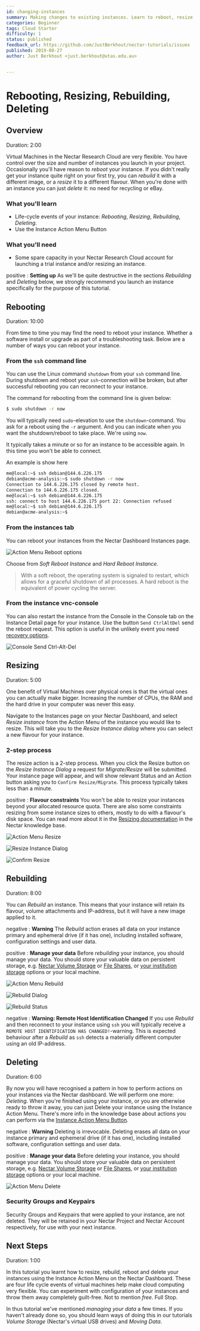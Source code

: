```yaml
---
id: changing-instances
summary: Making changes to existing instances. Learn to reboot, resize, rebuild and delete instances.
categories: Beginner
tags: Cloud Starter
difficulty: 1
status: published
feedback_url: https://github.com/JustBerkhout/nectar-tutorials/issues
published: 2019-08-27
author: Just Berkhout <just.berkhout@utas.edu.au>


---
```


# Rebooting, Resizing, Rebuilding, Deleting

## Overview

Duration: 2:00

Virtual Machines in the Nectar Research Cloud are very flexible. You have control over the size and number of instances you launch in your project. Occasionally you'll have reason to *reboot* your instance. If you didn't really get your instance quite right on your first try, you can *rebuild* it with a different image, or a *resize* it to a different flavour. When you're done with an instance you can just *delete* it: no need for recycling or eBay.  

### What you'll learn

- Life-cycle events of your instance: *Rebooting*, *Resizing*, *Rebuilding*, *Deleting*.
- Use the Instance Action Menu Button

### What you'll need

- Some spare capacity in your Nectar Research Cloud account for launching a trial instance and/or resizing an instance.

positive
: **Setting up**
As we'll be quite destructive in the sections *Rebuilding* and *Deleting* below, we strongly recommend you launch an instance specifically for the purpose of this tutorial.

## Rebooting

Duration: 10:00

From time to time you may find the need to reboot your instance. Whether a software install or upgrade as part of a troubleshooting task. Below are a number of ways you can reboot your instance. 

### From the `ssh` command line

You can use the Linux command `shutdown` from your `ssh` command line. During shutdown and reboot your `ssh`-connection will be broken, but after successful rebooting you can reconnect to your instance. 

The command for rebooting from the command line is given below:

```bash
$ sudo shutdown -r now
```

You will typically need `sudo`-elevation to use the `shutdown`-command. You ask for a reboot using the `-r` argument. And you can indicate when you want the shutdown/reboot to take place. We're using `now`.

It typically takes a minute or so for an instance to be accessible again. In this time you won't be able to connect.

An example is show here

```bash
me@local:~$ ssh debian@144.6.226.175
debian@acme-analysis:~$ sudo shutdown -r now
Connection to 144.6.226.175 closed by remote host.
Connection to 144.6.226.175 closed.
me@local:~$ ssh debian@144.6.226.175
ssh: connect to host 144.6.226.175 port 22: Connection refused
me@local:~$ ssh debian@144.6.226.175
debian@acme-analysis:~$
```

### From the instances tab

You can reboot your instances from the Nectar Dashboard Instances page. 

![Action Menu Reboot options](images/action-menu-reboot-options.png)

Choose from *Soft Reboot Instance* and *Hard Reboot Instance*. 

> With a soft reboot, the operating system is signaled to restart, which allows for a graceful shutdown of all processes. A hard reboot is the equivalent of power cycling the server. 

### From the instance vnc-console

You can also restart the instance from the Console in the Console tab on the Instance Detail page for your instance. Use the button `Send CtrlAltDel` send the reboot request. This option is useful in the unlikely event you need [recovery options](https://support.ehelp.edu.au/support/solutions/articles/6000194010-recovery-options-when-you-cannot-access-your-instance). 

![Console Send Ctrl-Alt-Del](images/console-send-ctrlaltdel.png)



## Resizing

Duration: 5:00

One benefit of Virtual Machines over physical ones is that the virtual ones you can actually make bigger. Increasing the number of CPUs, the RAM and the hard drive in your computer was never this easy.

Navigate to the Instances page on your Nectar Dashboard, and select *Resize instance* from the Action Menu of the instance you would like to resize. This will take you to the *Resize Instance dialog* where you can select a new flavour for your instance. 

### 2-step process

The resize action is a 2-step process. When you click the Resize button on the *Resize Instance Dialog* a request for *Migrate/Resize* will be submitted. Your instance page will appear, and will show relevant Status and an Action button asking you to `Confirm Resize/Migrate`. This process typically takes less than a minute. 

positive
: **Flavour constraints**
You won't be able to resize your instances beyond your allocated resource quota. There are also some constraints resizing from some instance sizes to others, mostly to do with a flavour's disk space. You can read more about it in the [Resizing documentation](https://support.ehelp.edu.au/support/solutions/articles/6000212271-resizing-nectar-instances) in the Nectar knowledge base.

![Action Menu Resize](images/action-menu-resize.png)



![Resize Instance Dialog](images/resize-instance-dialog.png)



![Confirm Resize](images/confirm-resize-status.png)

## Rebuilding

Duration: 8:00

You can *Rebuild* an instance. This means that your instance will retain its flavour, volume attachments and IP-address, but it will have a new image applied to it. 

negative
: **Warning** 
The *Rebuild* action erases all data on your instance primary and ephemeral drive (if it has one), including installed software, configuration settings and user data. 

positive
: **Manage your data**
Before *rebuilding* your instance, you should manage your data. You should store your valuable data on persistent storage, e.g. [Nectar Volume Storage](https://support.ehelp.edu.au/support/solutions/articles/6000216075-persistent-volume-storage) or [File Shares](https://support.ehelp.edu.au/support/solutions/articles/6000183607-nectar-shared-filesystem-service), or [your institution storage](https://support.ehelp.edu.au/support/solutions/articles/6000136764-introduction-to-rds-participating-nodes) options or your local machine.

![Action Menu Rebuild](images/action-menu-rebuild.png)

![Rebuild Dialog](images/rebuild-dialog.png)

![Rebuild Status](images/rebuild-status.png)

negative
: **Warning: Remote Host Identification Changed**
If you use *Rebuild* and then reconnect to your instance using `ssh` you will typically receive a `REMOTE HOST IDENTIFICATION HAS CHANGED!`-warning. This is expected behaviour after a *Rebuild* as `ssh` detects a materially different computer using an old IP-address. 

## Deleting

Duration: 6:00

By now you will have recognised a pattern in how to perform actions on your instances via the Nectar dashboard. We will perform one more: *Deleting*. When you're finished using your instance, or you are otherwise ready to throw it away, you can just Delete your instance using the Instance Action Menu. There's more info in the knowledge base about actions you can perform via the [Instance Action Menu Button](https://support.ehelp.edu.au/support/solutions/articles/6000184172-instance-action-menu-button).

negative
: **Warning**
Deleting is irrevocable. Deleting erases all data on your instance primary and ephemeral drive (if it has one), including installed software, configuration settings and user data. 

positive
: **Manage your data**
Before deleting your instance, you should manage your data. You should store your valuable data on persistent storage, e.g. [Nectar Volume Storage](https://support.ehelp.edu.au/support/solutions/articles/6000216075-persistent-volume-storage) or [File Shares](https://support.ehelp.edu.au/support/solutions/articles/6000183607-nectar-shared-filesystem-service), or [your institution storage](https://support.ehelp.edu.au/support/solutions/articles/6000136764-introduction-to-rds-participating-nodes) options or your local machine.

![Action Menu Delete](images/action-menu-delete.png)



### Security Groups and Keypairs

Security Groups and Keypairs that were applied to your instance, are not deleted. They will be retained in your Nectar Project and Nectar Account respectively, for use with your next instance.



## Next Steps

Duration: 1:00

In this tutorial you learnt how to resize, rebuild, reboot and delete your instances using the Instance Action Menu on the Nectar Dashboard. These are four life cycle events of virtual machines help make cloud computing very flexible. You can experiment with configuration of your instances and throw them away completely guilt-free. Not to mention *free*. Full Stop.

In thus tutorial we've mentioned *managing your data* a few times. If you haven't already done so, you should learn ways of doing this in our tutorials *Volume Storage* (Nectar's virtual USB drives) and *Moving Data*.